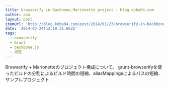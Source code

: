 ```yaml
---
title: browserify in Backbone.Marionette project - blog.koba04.com
author: azu
layout: post
itemUrl: 'http://blog.koba04.com/post/2014/03/23/browserify-in-backbone-marionette-project/'
date: '2014-03-24T12:19:31.662Z'
tags:
  - browserify
  - Grunt
  - backbone.js
  - 設定
---
```

Browserify + Marionetteのプロジェクト構成について。 grunt-browserifyを使ったビルドの分割によるビルド時間の短縮、aliasMappingsによるパスの短縮、サンプルプロジェクト
